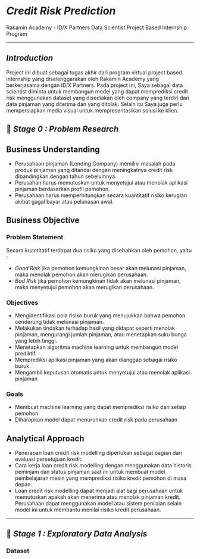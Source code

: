 # *Credit Risk Prediction* 
Rakamin Academy - ID/X Partners Data Scientist Project Based Internship Program

---
## *Introduction*
Project ini dibuat sebagai tugas akhir dari program virtual project based internship yang diselenggarakan  oleh Rakamin Academy yang berkerjasama dengan ID/X Partners.
Pada project ini, Saya sebagai data scientist diminta untuk membangun model yang dapat memprediksi credit risk menggunakan dataset yang disediakan oleh company yang terdiri dari data pinjaman yang diterima dan yang ditolak. 
Selain itu Saya juga perlu mempersiapkan media visual untuk mempresentasikan solusi ke klien. 


## 📂 *Stage 0 : Problem Research*
## Business Understanding
- Perusahaan pinjaman (Lending Company) memiliki masalah pada produk pinjaman yang ditandai dengan meningkatnya credit risk dibandingkan dengan tahun sebelumnya.
- Perusahan harus memutuskan untuk menyetujui atau menolak aplikasi pinjaman berdasarkan profil pemohon.
- Perusahaan harus memperhitungkan secara kuantitatif risiko kerugian akibat gagal bayar atau pelunasan awal.
  
## Business Objective
### Problem Statement
Secara kuantitatif terdapat dua risiko yang disebabkan oleh pemohon, yaitu :
- *Good Risk* jika pemohon kemungkinan besar akan melunasi pinjaman, maka menolak pemohon akan merugikan perusahaan.
- *Bad Risk* jika pemohon kemungkinan tidak akan melunasi pinjaman, maka menyetujui pemohon akan merugikan perusahaan.

### Objectives
- Mengidentifikasi pola risiko buruk yang menujukkan bahwa pemohon cenderung tidak melunasi pinjaman.
- Melakukan tindakan terhadap hasil yang didapat seperti menolak pinjaman, mengurangi jumlah pinjaman, atau menetapkan suku bunga yang lebih tinggi.
- Menetapkan algoritma machine learning untuk membangun model prediktif.
- Memprediksi aplikasi pinjaman yang akan dianggap sebagai risiko buruk.
- Mengambil keputusan otomatis untuk menyetujui atau menolak aplikasi pinjaman

### Goals
- Membuat machine learning yang dapat memprediksi risiko dari setiap pemohon
- Diharapkan model dapat menurunkan credit risk pada perusahaan

## Analytical Approach
- Penerapan loan credit risk modelling diperlukan sebagai bagian dari evaluasi persetujuan kredit.
- Cara kerja loan credit risk modelling dengan  menggunakan data historis peminjam dan status pinjaman saat ini untuk membuat model pembelajaran mesin yang memprediksi risiko kredit pemohon di masa depan.
- Loan credit risk modelling dapat menjadi  alat bagi perusahaan untuk memutuskan apakah akan menerima atau menolak pinjaman kredit. Perusahaan dapat menggunakan model atau sistem penilaian selain model ini  untuk membantu menilai risiko kredit perusahaan.
---

## 📂 *Stage 1 : Exploratory Data Analysis*
### Dataset
